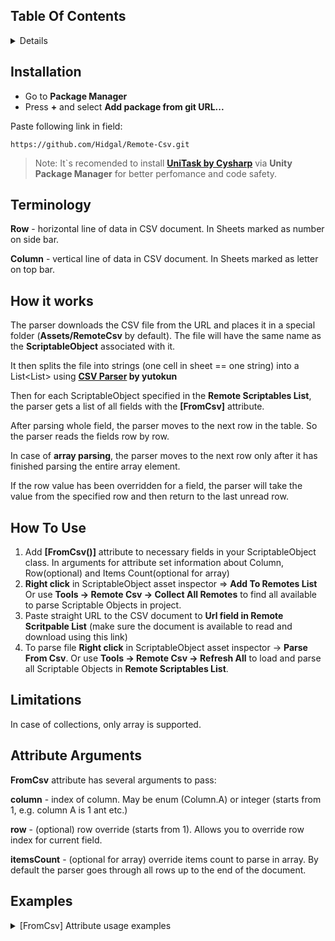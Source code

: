 ## Table Of Contents
<details>
<summary>Details</summary>
  
  - [Installation](#installation)
  - [Terminology](#terminology)
  - [How It Works](#how-it-works)
  - [How To Use](#how-to-use)
  - [Limitations](#limitations)
  - [Attribute Arguments](#attribute-arguments)
  - [Examples](#examples)

</details>

## Installation
 - Go to **Package Manager**
 - Press **+** and select **Add package from git URL...**

Paste following link in field:
```
https://github.com/Hidgal/Remote-Csv.git
```
> Note: It`s recomended to install **[UniTask by Cysharp](https://github.com/Cysharp/UniTask "UniTask")** via **Unity Package Manager** for better perfomance and code safety.

## Terminology
**Row** - horizontal line of data in CSV document. In Sheets marked as number on side bar.

**Column** - vertical line of data in CSV document. In Sheets marked as letter on top bar.

## How it works
The parser downloads the CSV file from the URL and places it in a special folder (**Assets/RemoteCsv** by default). The file will have the same name as the **ScriptableObject** associated with it.

It then splits the file into strings (one cell in sheet == one string) into a List<List<string>> using **[CSV Parser](https://github.com/yutokun/CSV-Parser) by yutokun**

Then for each ScriptableObject specified in the **Remote Scriptables List**, the parser gets a list of all fields with the **[FromCsv]** attribute.

After parsing whole field, the parser moves to the next row in the table. So the parser reads the fields row by row.

In case of **array parsing**, the parser moves to the next row only after it has finished parsing the entire array element.

If the row value has been overridden for a field, the parser will take the value from the specified row and then return to the last unread row.

## How To Use
1. Add **[FromCsv()]** attribute to necessary fields in your ScriptableObject class.
In arguments for attribute set information about Column, Row(optional) and Items Count(optional for array)
3. **Right click** in ScriptableObject asset inspector => **Add To Remotes List**
Or use **Tools -> Remote Csv -> Collect All Remotes** to find all available to parse Scriptable Objects in project.
4. Paste straight URL to the CSV document to **Url field in Remote Scritpable List** (make sure the document is available to read and download using this link)
5. To parse file **Right click** in ScriptableObject asset inspector -> **Parse From Csv**. 
Or use **Tools -> Remote Csv -> Refresh All** to load and parse all Scriptable Objects in **Remote Scriptables List**.

## Limitations
In case of collections, only array is supported.

## Attribute Arguments
**FromCsv** attribute has several arguments to pass:

**column** - index of column. May be enum (Column.A) or integer (starts from 1, e.g. column A is 1 ant etc.)

**row** - (optional) row override (starts from 1). Allows you to override row index for current field.

**itemsCount** - (optional for array) override items count to parse in array. By default the parser goes through all rows ​​up to the end of the document.

## Examples
<details>
<summary>[FromCsv] Attribute usage examples</summary>
  
1. Simple int value and array int[] to parse
```csharp
[SerializeField]
[FromCsv(Column.B)]
private int[] _parsedValues;
[SerializeField]
[FromCsv(Column.D, row: 2)]
private int _anotherValue;
```
![Parse Result](https://i.imgur.com/VUI6l4p.png "Parse Result")

2. Array of serialiazable classes. 
> Note: if **itemsCount <= 0**, then the parser processes all the information from the csv file

```csharp
[System.Serializable]
public class TestParseClass
{
    [SerializeField]
    [FromCsv(Column.B)]
    private int _intValue;
            
    [SerializeField]
    [FromCsv(Column.C)]
    private string _stringValue;
}

[SerializeField]
[FromCsv(row: 2, itemsCount: 0)]
private TestParseClass[] _someData;
```
![Parse Result](https://i.imgur.com/SFb5nhi.png "Parse Result")

3. An example of complex parsing of different data

```csharp
[System.Serializable]
public class TestParseClass
{
    [SerializeField]
    [FromCsv(Column.B)]
    private int _intValue;
            
    [SerializeField]
    [FromCsv(Column.C)]
    private string _stringValue;
}

[SerializeField]
[FromCsv(row: 2, itemsCount: 2)]
private TestParseClass[] _someData;
[SerializeField]
[FromCsv(Column.B, row: 5)]
private int _anotherIntValue;
[SerializeField]
[FromCsv(Column.E, row: 2)]
private float _floatValue;
```
![Parse Result](https://i.imgur.com/HxGt5Oo.png "Parse Result")

</details>
